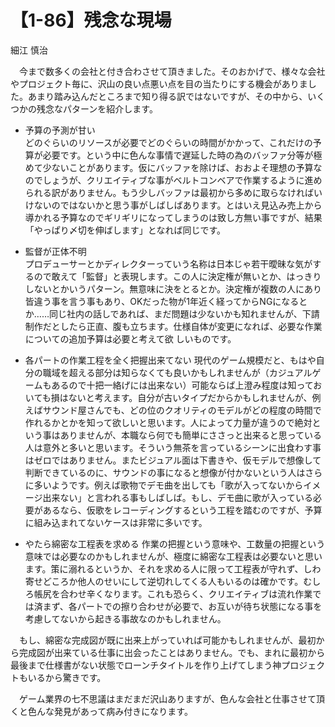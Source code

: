 # 【1-86】残念な現場

<div class="author">細江 慎治</div>

　今まで数多くの会社と付き合わさせて頂きました。そのおかげで、様々な会社やプロジェクト毎に、沢山の良い点悪い点を目の当たりにする機会がありました。あまり踏み込んだところまで知り得る訳ではないですが、その中から、いくつかの残念なパターンを紹介します。

* 予算の予測が甘い  
どのぐらいのリソースが必要でどのぐらいの時間がかかって、これだけの予算が必要です。という中に色んな事情で遅延した時の為のバッファ分等が極めて少ないことがあります。仮にバッファを除けば、おおよそ理想の予算なのでしょうが、クリエイティブな事がベルトコンベアで作業するように進められる訳がありません。もう少しバッファは最初から多めに取らなければいけないのではないかと思う事がしばしばあります。とはいえ見込み売上から導かれる予算なのでギリギリになってしまうのは致し方無い事ですが、結果「やっぱり〆切を伸ばします」となれば同じです。

* 監督が正体不明  
プロデューサーとかディレクターっていう名称は日本じゃ若干曖昧な気がするので敢えて「監督」と表現します。この人に決定権が無いとか、はっきりしないとかいうパターン。無意味に決をとるとか。決定権が複数の人にあり皆違う事を言う事もあり、OKだった物が1年近く経ってからNGになるとか……同じ社内の話しであれば、まだ問題は少ないかも知れませんが、下請制作だとしたら正直、腹も立ちます。仕様自体が変更になれば、必要な作業についての追加予算は必要と考えて欲 しいものです。

* 各パートの作業工程を全く把握出来てない
現代のゲーム規模だと、もはや自分の職域を超える部分は知らなくても良いかもしれませんが（カジュアルゲームもあるので十把一絡げには出来ない）可能ならば上澄み程度は知っておいても損はないと考えます。自分が古いタイプだからかもしれませんが、例えばサウンド屋さんでも、どの位のクオリティのモデルがどの程度の時間で作れるかとかを知って欲しいと思います。人によって力量が違うので絶対という事はありませんが、本職なら何でも簡単にささっと出来ると思っている人は意外と多いと思います。そういう無茶を言っているシーンに出食わす事はゼロではありません。またビジュアル面は下書きや、仮モデルで想像して判断できているのに、サウンドの事になると想像が付かないという人はさらに多いようです。例えば歌物でデモ曲を出しても「歌が入ってないからイメージ出来ない」と言われる事もしばしば。もし、デモ曲に歌が入っている必要があるなら、仮歌をレコーディングするという工程を踏むのですが、予算に組み込まれてないケースは非常に多いです。

* やたら綿密な工程表を求める
作業の把握という意味や、工数量の把握という意味では必要なのかもしれませんが、極度に綿密な工程表は必要ないと思います。策に溺れるというか、それを求める人に限って工程表が守れず、しわ寄せどころか他人のせいにして逆切れしてくる人もいるのは確かです。むしろ帳尻を合わせ辛くなります。これも恐らく、クリエイティブは流れ作業では済まず、各パートでの擦り合わせが必要で、お互いが待ち状態になる事を考慮してないから起きる事故なのかもしれません。

　もし、綿密な完成図が既に出来上がっていれば可能かもしれませんが、最初から完成図が出来ている仕事に出会ったことはありません。でも、まれに最初から最後まで仕様書がない状態でローンチタイトルを作り上げてしまう神プロジェクトもいるから驚きです。

　ゲーム業界の七不思議はまだまだ沢山ありますが、色んな会社と仕事させて頂くと色んな発見があって病み付きになります。
